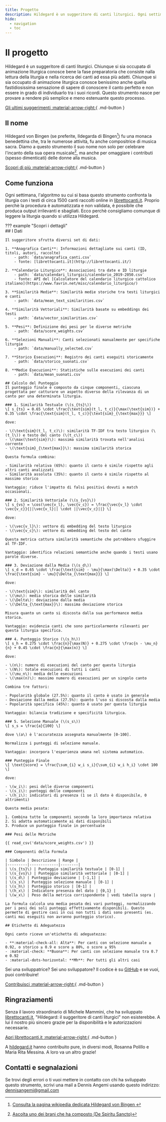 ```yaml
---
title: Progetto
description: Hildegard è un suggeritore di canti liturgici. Ogni settimana trovi i canti suggeriti per la liturgia domenicale.
hide:
  - navigation
  - toc
---
```


# Il progetto
Hildegard è un suggeritore di canti liturgici. Chiunque si sia occupatə di animazione liturgica conosce bene la fase preparatoria che consiste nalla lettura della liturgia e nella ricerca dei canti ad essa più adatti. Chiunque si sia occupato di animazione liturgica conosce benissimo anche quella fastidiosissima sensazione di sapere di conoscere il canto perfetto e non essere in grado di individuarlo tra i suoi ricordi. Questo strumento nasce per provare a rendere più semplice e meno estenuante questo processo.

[Gli ultimi suggerimenti :material-arrow-right:](index.md){ .md-button }

## Il nome
Hildegard von Bingen (se preferite, Ildegarda di Bingen[^1]) fu una monaca benedettina che, tra le numerose attività, fu anche compositrice di musica sacra. Diamo a questo strumento il suo nome non solo per celebrare l'incanto della sua opera musicale[^2], ma anche per omaggiare i contributi (spesso dimenticati) delle donne alla musica.

[Scopri di più :material-arrow-right:](https://it.wikipedia.org/wiki/Ildegarda_di_Bingen){ .md-button }

## Come funziona
Ogni settimana, l'algoritmo su cui si basa questo strumento confronta la liturgia con i testi di circa 1500 canti raccolti online in [librettocanti.it](http://librettocanti.it/). Proprio perchè la procedura è automatizzata e non validata, è possibile che produca output irrilevanti e sbagliati. Ecco perchè consigliamo comunque di leggere la liturgia quando si utilizza Hildegard.

??? example "Scopri i dettagli"    
    ## I Dati

    Il suggeritore sfrutta diversi set di dati:

    1. **Anagrafica Canti**: Informazioni dettagliate sui canti (ID, titoli, autori, raccolte)
        - path: `data/anagrafica_canti.csv`
        - fonte: [librettocanti.it](http://librettocanti.it/)
    
    2. **Calendario Liturgico**: Associazioni tra date e ID liturgie
        - path: `data/calendari_liturgici/calendario_2019-2050.csv`
        - fonte: API del [Calcolatore del calendario liturgico cattolico italiano](https://www.favrin.net/misc/calendario_liturgico/)
    
    3. **Similarità Medie**: Similarità medie storiche tra testi liturgici e canti
        - path: `data/mean_text_similarities.csv`
    
    4. **Similarità Vettoriali**: Similarità basate su embeddings dei testi
        - path: `data/vector_similarities.csv`
    
    5. **Pesi**: Definizione dei pesi per le diverse metriche
        - path: `data/score_weights.csv`
    
    6. **Selezioni Manuali**: Canti selezionati manualmente per specifiche liturgie
        - path: `data/manually_selected.csv`
    
    7. **Storico Esecuzioni**: Registro dei canti eseguiti storicamente
        - path: `data/storico_suonati.csv`
    
    8. **Medie Esecuzioni**: Statistiche sulle esecuzioni dei canti
        - path: `data/mean_suonati.csv`

    ## Calcolo del Punteggio
    Il punteggio finale è composto da cinque componenti, ciascuna progettata per catturare un aspetto diverso della rilevanza di un canto per una determinata liturgia.

    ### 1. Similarità Testuale (\(s_{ts}\))
    \[ s_{ts} = 0.65 \cdot \frac{\text{sim}(t_l, t_c)}{\max(\text{sim})} + 0.35 \cdot \frac{\text{sim}(t_l, t_c)}{\text{sim}_{\text{max}}} \]

    dove:

    - \(\text{sim}(t_l, t_c)\): similarità TF-IDF tra testo liturgico (\(t_l\)) e testo del canto (\(t_c\))
    - \(\max(\text{sim})\): massima similarità trovata nell'analisi corrente
    - \(\text{sim}_{\text{max}}\): massima similarità storica

    Questa formula combina:

    - Similarità relativa (65%): quanto il canto è simile rispetto agli altri canti analizzati
    - Similarità assoluta (35%): quanto il canto è simile rispetto al massimo storico
    
    Vantaggio: riduce l'impatto di falsi positivi dovuti a match occasionali.

    ### 2. Similarità Vettoriale (\(s_{vs}\))
    \[ s_{vs} = \cos(\vec{v_l}, \vec{v_c}) = \frac{\vec{v_l} \cdot \vec{v_c}}{||\vec{v_l}|| \cdot ||\vec{v_c}||} \]

    dove:

    - \(\vec{v_l}\): vettore di embedding del testo liturgico
    - \(\vec{v_c}\): vettore di embedding del testo del canto

    Questa metrica cattura similarità semantiche che potrebbero sfuggire al TF-IDF.
    
    Vantaggio: identifica relazioni semantiche anche quando i testi usano parole diverse.

    ### 3. Deviazione dalla Media (\(s_d\))
    \[ s_d = 0.65 \cdot \frac{\text{sim} - \mu}{\max(\Delta)} + 0.35 \cdot \frac{\text{sim} - \mu}{\Delta_{\text{max}}} \]

    dove:

    - \(\text{sim}\): similarità del canto
    - \(\mu\): media storica delle similarità
    - \(\Delta\): deviazione dalla media
    - \(\Delta_{\text{max}}\): massima deviazione storica

    Misura quanto un canto si discosta dalla sua performance media storica.
    
    Vantaggio: evidenzia canti che sono particolarmente rilevanti per questa liturgia specifica.

    ### 4. Punteggio Storico (\(s_h\))
    \[ s_h = 0.275 \cdot \frac{n}{\max(N)} + 0.275 \cdot \frac{n - \mu_n}{n} + 0.45 \cdot \frac{n}{\max(n)} \]

    dove:

    - \(n\): numero di esecuzioni del canto per questa liturgia
    - \(N\): totale esecuzioni di tutti i canti
    - \(\mu_n\): media delle esecuzioni
    - \(\max(n)\): massimo numero di esecuzioni per un singolo canto

    Combina tre fattori:

    - Popolarità globale (27.5%): quanto il canto è usato in generale
    - Deviazione dalla media (27.5%): quanto l'uso si discosta dalla media
    - Popolarità specifica (45%): quanto è usato per questa liturgia
    
    Vantaggio: bilancia tradizione e specificità liturgica.

    ### 5. Selezione Manuale (\(s_s\))
    \[ s_s = \frac{a}{100} \]

    dove \(a\) è l'accuratezza assegnata manualmente [0-100].

    Normalizza i punteggi di selezione manuale.
    
    Vantaggio: incorpora l'esperienza umana nel sistema automatico.

    ### Punteggio Finale
    \[ \text{score} = \frac{\sum_{i} w_i s_i}{\sum_{i} w_i h_i} \cdot 100 \]

    dove:

    - \(w_i\): pesi delle diverse componenti
    - \(s_i\): punteggi delle componenti
    - \(h_i\): indicatori di presenza (1 se il dato è disponibile, 0 altrimenti)

    Questa media pesata:

    1. Combina tutte le componenti secondo la loro importanza relativa
    2. Si adatta automaticamente ai dati disponibili
    3. Produce un punteggio finale in percentuale

    ### Pesi delle Metriche

    {{ read_csv('data/score_weights.csv') }}

    ### Componenti della Formula

    | Simbolo | Descrizione | Range |
    |---------|-------------|--------|
    | \(s_{ts}\) | Punteggio similarità testuale | [0-1] |
    | \(s_{vs}\) | Punteggio similarità vettoriale | [0-1] |
    | \(s_d\) | Punteggio deviazione | [-1,1] |
    | \(s_s\) | Punteggio selezione manuale | [0-1] |
    | \(s_h\) | Punteggio storico | [0-1] |
    | \(h_x\) | Indicatore presenza del dato | {0,1} |
    | \(w_x\) | Peso della metrica corrispondente | vedi tabella sopra |

    La formula calcola una media pesata dei vari punteggi, normalizzando per i pesi dei soli punteggi effettivamente disponibili. Questo permette di gestire casi in cui non tutti i dati sono presenti (es. canti mai eseguiti non avranno punteggio storico).

    ## Etichette di Adeguatezza

    Ogni canto riceve un'etichetta di adeguatezza:

    - **:material-check-all: Alta**: Per canti con selezione manuale ≥ 0.92, o storico ≥ 0.9 e score ≥ 80%, o score ≥ 95%
    - :material-check: **Buona**: Per canti con selezione manuale tra 0.7 e 0.92
    - :material-dots-horizontal: **Mh**: Per tutti gli altri casi

Sei una sviluppatrice? Sei uno sviluppatore? Il codice è su [GitHub](https://github.com/dennisangemi/hildegard) e se vuoi, puoi contribuire!

[Contribuisci :material-arrow-right:](https://github.com/dennisangemi/hildegard){ .md-button }

## Ringraziamenti
Senza il lavoro straordinario di Michele Mammini, che ha sviluppato [librettocanti.it](https://www.librettocanti.it/), "Hildegard: il suggeritore di canti liturgici" non esisterebbe. A lui il nostro più sincero grazie per la disponibilità e le autorizzazioni necessarie.

[Apri librettocanti.it :material-arrow-right:](https://www.librettocanti.it/){ .md-button }

A [hildegard.it](https://hildegard.it) hanno contribuito pure, in diversi modi, Rosanna Polillo e Maria Rita Messina. A loro va un altro grazie!

## Contatti e segnalazioni
Se trovi degli errori o ti vuoi mettere in contatto con chi ha sviluppato questo strumento, scrivi una mail a Dennis Angemi usando questo indirizzo: [dennisangemi@gmail.com](mailto:dennisangemi@gmail.com)

[^1]: [Consulta la pagina wikipedia dedicata Hildegard von Bingen ](https://it.wikipedia.org/wiki/Ildegarda_di_Bingen)
[^2]: [Ascolta uno dei brani che ha composto (De Spiritu Sancto)](https://www.youtube.com/watch?v=HYzPR0nwcmY)
